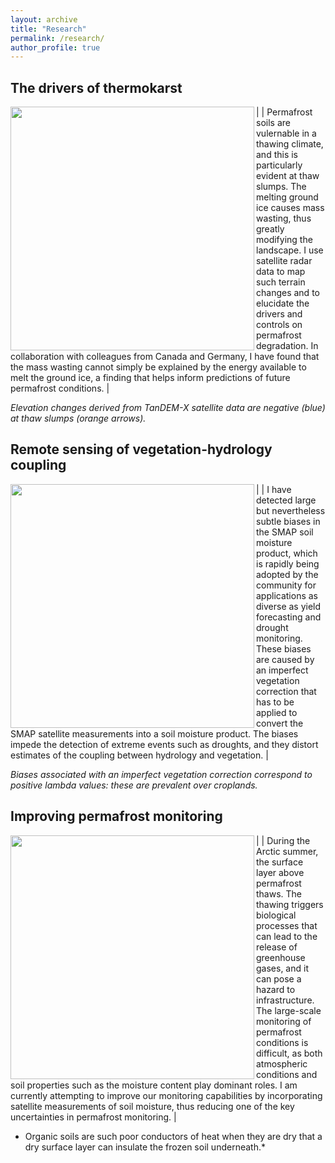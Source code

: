 ```yaml
---
layout: archive
title: "Research"
permalink: /research/
author_profile: true
---
```



## The drivers of thermokarst

|<a href="http://szwieback.github.io/files/bykovskybig.png"><img src="http://szwieback.github.io/files/bykovskybig.png" align="left" width="390" ></a> | Permafrost soils are vulernable in a thawing climate, and this is particularly evident at thaw slumps. The melting ground ice causes mass wasting, thus greatly modifying the landscape. I use satellite radar data to map such terrain changes and to elucidate the drivers and controls on permafrost degradation. In collaboration with colleagues from Canada and Germany, I have found that the mass wasting cannot simply be explained by the energy available to melt the ground ice, a finding that helps inform predictions of future permafrost conditions. |

*Elevation changes derived from TanDEM-X satellite data are negative (blue) at thaw slumps (orange arrows).*

## Remote sensing of vegetation-hydrology coupling

|<a href="http://szwieback.github.io/files/maplambda.png"><img src="http://szwieback.github.io/files/maplambda.png" align="left" width="390" ></a> | I have detected large but nevertheless subtle biases in the SMAP soil moisture product, which is rapidly being adopted by the community for applications as diverse as yield forecasting and drought monitoring. These biases are caused by an imperfect vegetation correction that has to be applied to convert the SMAP satellite measurements into a soil moisture product. The biases impede the detection of extreme events such as droughts, and they distort estimates of the coupling between hydrology and vegetation. |

*Biases associated with an imperfect vegetation correction correspond to positive lambda values: these are prevalent over croplands.*

## Improving permafrost monitoring

|<a href="http://szwieback.github.io/files/cryogrid3.png"><img src="http://szwieback.github.io/files/cryogrid3.png" align="left" width="390" ></a> | During the Arctic summer, the surface layer above permafrost thaws. The thawing triggers biological processes that can lead to the release of greenhouse gases, and it can pose a hazard to infrastructure. The large-scale monitoring of permafrost conditions is difficult, as both atmospheric conditions and soil properties such as the moisture content play dominant roles. I am currently attempting to improve our monitoring capabilities by incorporating satellite measurements of soil moisture, thus reducing one of the key uncertainties in permafrost monitoring. |

* Organic soils are such poor conductors of heat when they are dry that a dry surface layer can insulate the frozen soil underneath.*